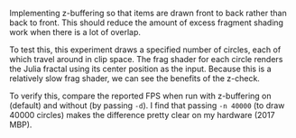 Implementing z-buffering so that items are drawn front to back rather than back to
front. This should reduce the amount of excess fragment shading work when there
is a lot of overlap.

To test this, this experiment draws a specified number of circles, each of which travel
around in clip space. The frag shader for each circle renders the Julia fractal using its
center position as the input. Because this is a relatively slow frag shader, we can see
the benefits of the z-check.

To verify this, compare the reported FPS when run with z-buffering on (default) and without
(by passing `-d`). I find that passing `-n 40000` (to draw 40000 circles) makes the difference
pretty clear on my hardware (2017 MBP).